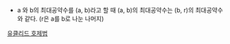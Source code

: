 






- a 와 b의 최대공약수를 (a, b)라고 할 때 (a, b)의 최대공약수는 (b, r)의 최대공약수와 같다. (r은 a를 b로 나눈 나머지)

[유클리드 호제법](https://st-lab.tistory.com/154#algorithm)